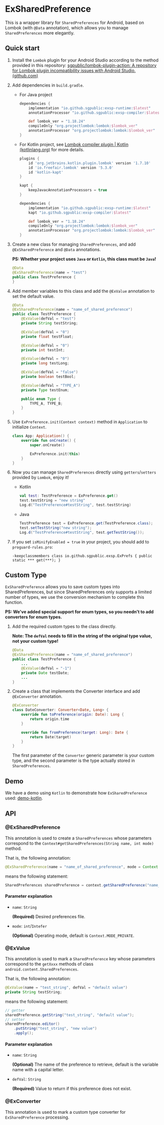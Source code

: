 # ExSharedPreference

This is a wrapper library for `SharedPreferences` for Android, based on Lombok (with `@Data` annotation), which allows you to manage `SharedPreferences` more elegantly.

## Quick start

1. Install the `Lombok` plugin for your Android Studio according to the method provided in this repository: [sgpublic/lombok-plugin-action: A repository for Lombok plugin incompatibility issues with Android Studio. (github.com)](https://github.com/sgpublic/lombok-plugin-action)

2. Add dependencies in `build.gradle`.

   + For Java project

     ```groovy
     dependencies {
         implementation "io.github.sgpublic:exsp-runtime:$latest"
         annotationProcessor "io.github.sgpublic:exsp-compiler:$latest"

         def lombok_ver = "1.18.24"
         compileOnly "org.projectlombok:lombok:$lombok_ver"
         annotationProcessor "org.projectlombok:lombok:$lombok_ver"
     }
     ```

   + For Kotlin project, see [Lombok compiler plugin | Kotlin (kotlinlang.org)](https://kotlinlang.org/docs/lombok.html#using-with-kapt) for more details.

     ```groovy
     plugins {
         id 'org.jetbrains.kotlin.plugin.lombok' version '1.7.10'
         id 'io.freefair.lombok' version '5.3.0'
         id 'kotlin-kapt'
     }
     
     kapt {
         keepJavacAnnotationProcessors = true
     }
     
     dependencies {
         implementation "io.github.sgpublic:exsp-runtime:$latest"
         kapt "io.github.sgpublic:exsp-compiler:$latest"
     
         def lombok_ver = "1.18.24"
         compileOnly "org.projectlombok:lombok:$lombok_ver"
         annotationProcessor "org.projectlombok:lombok:$lombok_ver"
     }
     ```

3. Create a new class for managing `SharedPreferences`, and add `@ExSharedPreference` and `@Data` annotations.

   **PS: Whether your project uses `Java` or `Kotlin`, this class must be `Java`!**

   ```java
   @Data
   @ExSharedPreference(name = "test")
   public class TestPreference {
   }
   ```

4. Add member variables to this class and add the `@ExValue` annotation to set the default value.

   ```java
   @Data
   @ExSharedPreference(name = "name_of_shared_preference")
   public class TestPreference {
       @ExValue(defVal = "test")
       private String testString;
   
       @ExValue(defVal = "0")
       private float testFloat;
   
       @ExValue(defVal = "0")
       private int testInt;
   
       @ExValue(defVal = "0")
       private long testLong;
   
       @ExValue(defVal = "false")
       private boolean testBool;
   
       @ExValue(defVal = "TYPE_A")
       private Type testEnum;
   
       public enum Type {
           TYPE_A, TYPE_B;
       }
   }
   ```

5. Use `ExPreference.init(Context context)` method in `Application` to initialize `Context`.

   ```kotlin
   class App: Application() {
       override fun onCreate() {
           super.onCreate()
   
           ExPreference.init(this)
       }
   }
   ```

6. Now you can manage `SharedPreferences` directly using `getters`/`setters` provided by `Lombok`, enjoy it!

   + Kotlin

     ```kotlin
     val test: TestPreference = ExPreference.get()
     test.testString = "new string"
     Log.d("TestPreference#testString", test.testString)
     ```

   + Java

     ```java
     TestPreference test = ExPreference.get(TestPreference.class);
     test.setTestString("new string");
     Log.d("TestPreference#testString", test.getTestString());
     ```

7. If you set `isMinifyEnabled = true` in your project, you should add to `proguard-rules.pro`:

   ```
   -keepclassmembers class io.github.sgpublic.exsp.ExPrefs { public static *** get(***); }
   ```

    

## Custom Type

`ExSharedPreference` allows you to save custom types into SharedPreferences, but since SharedPreferences only supports a limited number of types, we use the conversion mechanism to complete this function.

**PS: We've added special support for enum types, so you needn't to add converters for enum types.**

1. Add the required custom types to the class directly.

   **Note: The `defVal` needs to fill in the string of the original type value, not your custom type!**

   ```java
   @Data
   @ExSharedPreference(name = "name_of_shared_preference")
   public class TestPreference {
       ...
       @ExValue(defVal = "-1")
       private Date testDate;
       ...
   }
   ```

2. Create a class that implements the Converter interface and add `@ExConverter` annotation.

   ```kotlin
   @ExConverter
   class DateConverter: Converter<Date, Long> {
       override fun toPreference(origin: Date): Long {
           return origin.time
       }
   
       override fun fromPreference(target: Long): Date {
           return Date(target)
       }
   }
   ```

   The first parameter of the `Converter` generic parameter is your custom type, and the second parameter is the type actually stored in `SharedPreferences`.

## Demo

We have a demo using `Kotlin` to demonstrate how `ExSharedPreference` used: [demo-kotlin](/demo/src/main/java/io/github/sgpublic/exsp/demo).

## API

### @ExSharedPreference

This annotation is used to create a `SharedPreferences` whose parameters correspond to the `Context#getSharedPreferences(String name, int mode)` method.

That is, the following annotation:

```java
@ExSharedPreference(name = "name_of_shared_preference", mode = Context.MODE_PRIVATE)
```

means the following statement:

```java
SharedPreferences sharedPreference = context.getSharedPreference("name_of_shared_preference", Context.MODE_PRIVATE);
```

#### Parameter explanation

+ `name`: `String`

  **(Required)** Desired preferences file.

+ `mode`: `int`/`Intefer`

  **(Optional)** Operating mode, default is `Context.MODE_PRIVATE`.

### @ExValue

This annotation is used to mark a `SharedPreference` key whose parameters correspond to the `getXxxx` methods of class `android.content.SharedPreferences`.

That is, the following annotation:

```java
@ExValue(name = "test_string", defVal = "default value")
private String testString;
```

means the following statement:

```java
// getter
sharedPreference.getString("test_string", "default value");
// setter
sharedPreference.editor()
    .putString("test_string", "new value")
    .apply();
```

#### Parameter explanation

+ `name`: `String`

  **(Optional)** The name of the preference to retrieve, default is the variable name with a capital letter.

+ `defVal`: `String`

  **(Required)** Value to return if this preference does not exist.

### @ExConverter

This annotation is used to mark a custom type converter for `ExSharedPreference` processing.
